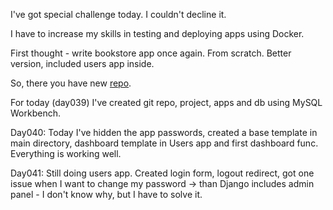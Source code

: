I've got special challenge today. I couldn't decline it.

I have to increase my skills in testing and deploying apps using Docker.

First thought - write bookstore app once again. From scratch. Better version, included users app inside. 

So, there you have new [repo](https://github.com/xwojziarnik/bookstore).

For today (day039) I've created git repo, project, apps and db using MySQL Workbench.

Day040: Today I've hidden the app passwords, created a base template in main directory, dashboard template in Users app and first dashboard func. Everything is working well.

Day041: Still doing users app. Created login form, logout redirect, got one issue when I want to change my password -> than Django includes admin panel - I don't know why, but I have to solve it.
